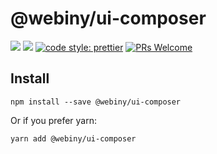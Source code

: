 # @webiny/ui-composer

[![](https://img.shields.io/npm/dw/@webiny/ui-composer.svg)](https://www.npmjs.com/package/@webiny/ui-composer)
[![](https://img.shields.io/npm/v/@webiny/ui-composer.svg)](https://www.npmjs.com/package/@webiny/ui-composer)
[![code style: prettier](https://img.shields.io/badge/code_style-prettier-ff69b4.svg?style=flat-square)](https://github.com/prettier/prettier)
[![PRs Welcome](https://img.shields.io/badge/PRs-welcome-brightgreen.svg?style=flat-square)](http://makeapullrequest.com)

## Install

```
npm install --save @webiny/ui-composer
```

Or if you prefer yarn:

```
yarn add @webiny/ui-composer
```

